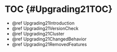 TOC {#Upgrading21TOC}
=====================

- @ref Upgrading21Introduction
- @ref Upgrading21VersionCheck
- @ref Upgrading21Cluster
- @ref Upgrading21ChangedBehavior
- @ref Upgrading21RemovedFeatures

